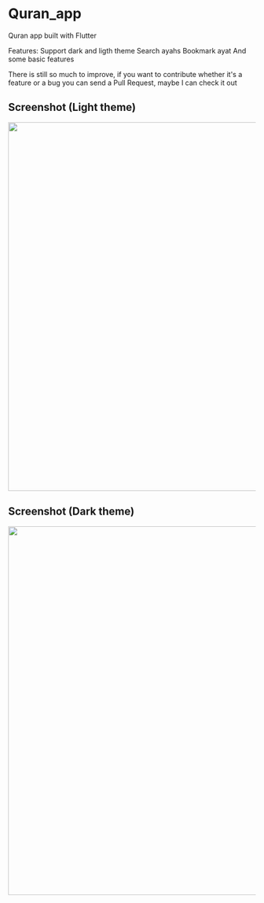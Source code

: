 # Quran_app

Quran app built with Flutter

Features:
 Support dark and ligth theme
 Search ayahs
 Bookmark ayat
 And some basic features

There is still so much to improve, if you want to contribute whether it's a feature or a bug you can send a Pull Request, maybe I can check it out

## Screenshot (Light theme)
<p float="left">
  <img src="https://static.dribbble.com/users/844046/screenshots/12671843/media/db8230db80481c803d50278d7c39c262.jpg" width="750" />

</p>

## Screenshot (Dark theme)
<p float="left">
  <img src="https://static.dribbble.com/users/844046/screenshots/12886690/media/da6a016288c7cb47d5406c6c8f486b84.jpg" width="750" />

</p>
